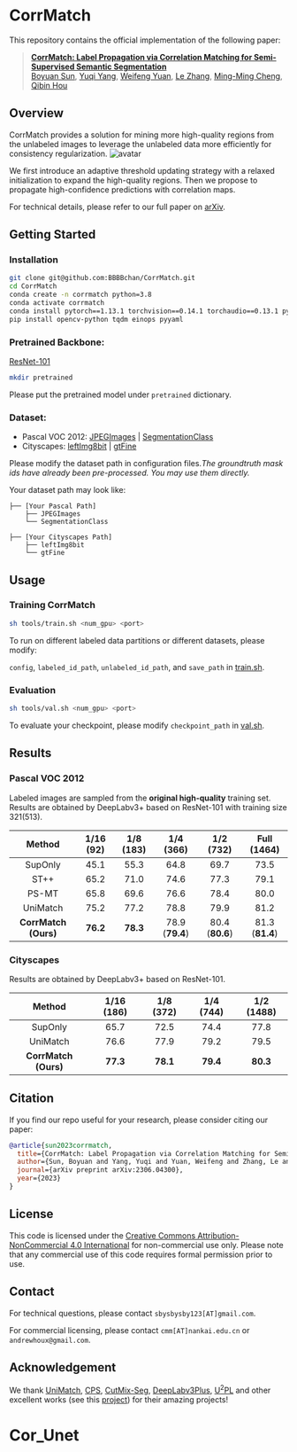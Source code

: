# CorrMatch

This repository contains the official implementation of the following paper:

> **[CorrMatch: Label Propagation via Correlation Matching for Semi-Supervised Semantic Segmentation](https://arxiv.org/abs/2306.04300)**</br>
> [Boyuan Sun](https://github.com/BBBBchan/CorrMatch), [Yuqi Yang](https://github.com/BBBBchan/CorrMatch), [Weifeng Yuan](https://github.com/BBBBchan/CorrMatch), [Le Zhang](http://zhangleuestc.cn/), [Ming-Ming Cheng](https://mmcheng.net/cmm/),  [Qibin Hou](https://houqb.github.io/)</br>

## Overview
CorrMatch provides a solution for mining more high-quality regions from the unlabeled images to leverage the unlabeled data more efficiently for consistency regularization.
![avatar](./images/pipeline.png "pipeline")

We first introduce an adaptive threshold updating strategy with a relaxed initialization to expand the high-quality regions. Then we propose to propagate high-confidence predictions with correlation maps.

For technical details, please refer to our full paper on [arXiv](https://arxiv.org/abs/2306.04300).
## Getting Started

### Installation

```bash
git clone git@github.com:BBBBchan/CorrMatch.git
cd CorrMatch
conda create -n corrmatch python=3.8
conda activate corrmatch
conda install pytorch==1.13.1 torchvision==0.14.1 torchaudio==0.13.1 pytorch-cuda=11.7 -c pytorch -c nvidia
pip install opencv-python tqdm einops pyyaml
```

### Pretrained Backbone:
[ResNet-101](https://drive.google.com/file/d/1Rx0legsMolCWENpfvE2jUScT3ogalMO8/view?usp=sharing)
```bash
mkdir pretrained
```
Please put the pretrained model under `pretrained` dictionary.


### Dataset:

- Pascal VOC 2012: [JPEGImages](http://host.robots.ox.ac.uk/pascal/VOC/voc2012/VOCtrainval_11-May-2012.tar) | [SegmentationClass](https://drive.google.com/file/d/1ikrDlsai5QSf2GiSUR3f8PZUzyTubcuF/view?usp=sharing)
- Cityscapes: [leftImg8bit](https://www.cityscapes-dataset.com/file-handling/?packageID=3) | [gtFine](https://drive.google.com/file/d/1E_27g9tuHm6baBqcA7jct_jqcGA89QPm/view?usp=sharing)

Please modify the dataset path in configuration files.*The groundtruth mask ids have already been pre-processed. You may use them directly.*

Your dataset path may look like:
```
├── [Your Pascal Path]
    ├── JPEGImages
    └── SegmentationClass
    
├── [Your Cityscapes Path]
    ├── leftImg8bit
    └── gtFine
```

## Usage

### Training CorrMatch

```bash
sh tools/train.sh <num_gpu> <port>
```
To run on different labeled data partitions or different datasets, please modify:

``config``, ``labeled_id_path``, ``unlabeled_id_path``, and ``save_path`` in [train.sh](https://github.com/BBBBchan/CorrMatch/blob/main/tools/train.sh).

### Evaluation
```bash
sh tools/val.sh <num_gpu> <port>
```
To evaluate your checkpoint, please modify ``checkpoint_path`` in [val.sh](https://github.com/BBBBchan/CorrMatch/blob/main/tools/val.sh).

## Results

### Pascal VOC 2012

Labeled images are sampled from the **original high-quality** training set. Results are obtained by DeepLabv3+ based on ResNet-101 with training size 321(513).

|        Method        | 1/16 (92) | 1/8 (183) |    1/4 (366)    |    1/2 (732)    |   Full (1464)   |
|:--------------------:|:---------:|:---------:|:---------------:|:---------------:|:---------------:|
|       SupOnly        |   45.1    |   55.3    |      64.8       |      69.7       |      73.5       |
|         ST++         |   65.2    |   71.0    |      74.6       |      77.3       |      79.1       |
|        PS-MT         |   65.8    |   69.6    |      76.6       |      78.4       |      80.0       |
|       UniMatch       |   75.2    |   77.2    |      78.8       |      79.9       |      81.2       |
| **CorrMatch (Ours)** | **76.2**  | **78.3**  | 78.9 (**79.4**) | 80.4 (**80.6**) | 81.3 (**81.4**) |


### Cityscapes

Results are obtained by DeepLabv3+ based on ResNet-101.

|        Method        | 1/16 (186) | 1/8 (372) | 1/4   (744) | 1/2 (1488) |
|:--------------------:|:----------:|:---------:|:-----------:|:----------:|
|       SupOnly        |    65.7    |   72.5    |    74.4     |    77.8    |
|       UniMatch       |    76.6    |  77.9   |   79.2     |    79.5    |
| **CorrMatch (Ours)** |  **77.3**  | **78.1**  |  **79.4**   |  **80.3**  |

## Citation

If you find our repo useful for your research, please consider citing our paper:

```bibtex
@article{sun2023corrmatch,
  title={CorrMatch: Label Propagation via Correlation Matching for Semi-Supervised Semantic Segmentation},
  author={Sun, Boyuan and Yang, Yuqi and Yuan, Weifeng and Zhang, Le and Cheng, Ming-Ming and Hou, Qibin},
  journal={arXiv preprint arXiv:2306.04300},
  year={2023}
}
```

## License
This code is licensed under the [Creative Commons Attribution-NonCommercial 4.0 International](https://creativecommons.org/licenses/by-nc/4.0/) for non-commercial use only.
Please note that any commercial use of this code requires formal permission prior to use.

## Contact

For technical questions, please contact `sbysbysby123[AT]gmail.com`.

For commercial licensing, please contact `cmm[AT]nankai.edu.cn` or `andrewhoux@gmail.com`.

## Acknowledgement

We thank [UniMatch](https://github.com/LiheYoung/UniMatch), [CPS](https://github.com/charlesCXK/TorchSemiSeg), [CutMix-Seg](https://github.com/Britefury/cutmix-semisup-seg), [DeepLabv3Plus](https://github.com/YudeWang/deeplabv3plus-pytorch),  [U<sup>2</sup>PL](https://github.com/Haochen-Wang409/U2PL) and other excellent works (see this [project](https://github.com/BBBBchan/Awesome-Semi-Supervised-Semantic-Segmentation)) for their amazing projects!
# Cor_Unet
